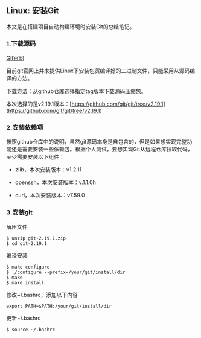 ## Linux: 安装Git

本文是在搭建项目自动构建环境时安装Git的总结笔记。

### 1.下载源码

[Git官网](https://git-scm.com/)

目前git官网上并未提供Linux下安装包货编译好的二进制文件，只能采用从源码编译的方法。

下载方法：从github仓库选择指定tag版本下载源码压缩包。

本次选择的是v2.19.1版本：[https://github.com/git/git/tree/v2.19.1](https://github.com/git/git/tree/v2.19.1)

### 2.安装依赖项

按照github仓库中的说明，虽然git源码本身是自包含的，但是如果想实现完整功能还是需要安装一些依赖包。根据个人测试，要想实现Git从远程仓库拉取代码，至少需要安装以下组件：

* zlib，本次安装版本：v1.2.11

* openssh，本次安装版本：v.1.1.0h

* curl，本次安装版本：v7.59.0

### 3.安装git

解压文件

```shell
$ unzip git-2.19.1.zip
$ cd git-2.19.1
```

编译安装

```shell
$ make configure
$ ./configure --prefix=/your/git/install/dir
$ make
$ make install
```

修改~/.bashrc，添加以下内容

```
export PATH=$PATH:/your/git/install/dir
```

更新~/.bashrc

```shell
$ source ~/.bashrc
```
